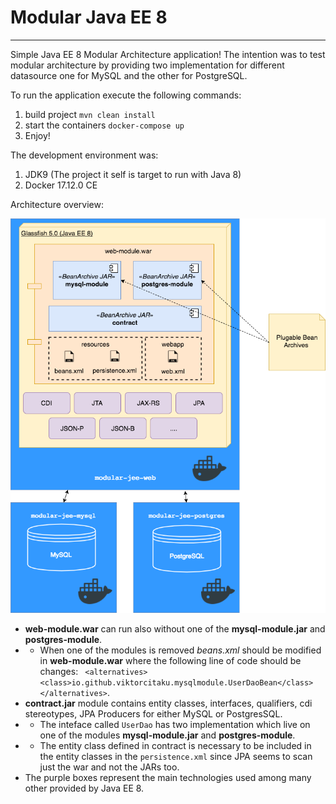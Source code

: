  # Modular Java EE 8

 ---

 Simple Java EE 8 Modular Architecture application! The intention was to test modular architecture
 by providing two implementation for different datasource one for MySQL and the other for PostgreSQL.
 
 To run the application execute the following commands:
 
 1. build project
``mvn clean install``
 2. start the containers
 ``docker-compose up``
 3. Enjoy!
  
 The development environment was:
 1. JDK9 (The project it self is target to run with Java 8)
 2. Docker 17.12.0 CE

 Architecture overview:
 
![alt Architecture Overview](https://github.com/viktorcitaku/modular-jee/blob/master/architecture/ModularJavaEE.png)

- **web-module.war** can run also without one of the **mysql-module.jar** and **postgres-module**.
- - When one of the modules is removed _beans.xml_ should be modified in **web-module.war** where the following line of code should be changes: ``  <alternatives>
    <class>io.github.viktorcitaku.mysqlmodule.UserDaoBean</class>
  </alternatives> ``.
- **contract.jar** module contains entity classes, interfaces, qualifiers, cdi stereotypes, JPA Producers for either MySQL or PostgresSQL.
- - The inteface called ``UserDao`` has two implementation which live on one of the modules **mysql-module.jar** and **postgres-module**.
- - The entity class defined in contract is necessary to be included in the entity classes in the ``persistence.xml`` since JPA seems to scan just the war and not the JARs too.
- The purple boxes represent the main technologies used among many other provided by Java EE 8.
